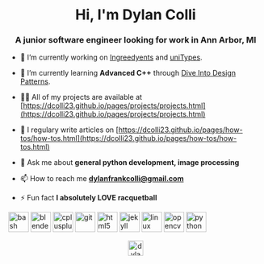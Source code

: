 <h1 align="center">Hi, I'm Dylan Colli</h1>
<h3 align="center">A junior software engineer looking for work in Ann Arbor, MI</h3>

- 🔭 I’m currently working on [Ingreedyents](http://dcolli23.github.io/ingreedyents) and [uniTypes](https://github.com/dcolli23/uniTypes).

- 🌱 I’m currently learning **Advanced C++** through [Dive Into Design Patterns](https://github.com/dcolli23/design_pattern_tutorials).

- 👨‍💻 All of my projects are available at [https://dcolli23.github.io/pages/projects/projects.html](https://dcolli23.github.io/pages/projects/projects.html)

- 📝 I regulary write articles on [https://dcolli23.github.io/pages/how-tos/how-tos.html](https://dcolli23.github.io/pages/how-tos/how-tos.html)

- 💬 Ask me about **general python development, image processing**

- 📫 How to reach me **dylanfrankcolli@gmail.com**

- ⚡ Fun fact **I absolutely LOVE racquetball**

<p align="left"><img src="https://www.vectorlogo.zone/logos/gnu_bash/gnu_bash-icon.svg" alt="bash" width="40" height="40"/> <img src="https://download.blender.org/branding/community/blender_community_badge_white.svg" alt="blender" width="40" height="40"/> <img src="https://devicons.github.io/devicon/devicon.git/icons/cplusplus/cplusplus-original.svg" alt="cplusplus" width="40" height="40"/> <img src="https://www.vectorlogo.zone/logos/git-scm/git-scm-icon.svg" alt="git" width="40" height="40"/> <img src="https://devicons.github.io/devicon/devicon.git/icons/html5/html5-original-wordmark.svg" alt="html5" width="40" height="40"/> <img src="https://www.vectorlogo.zone/logos/jekyllrb/jekyllrb-icon.svg" alt="jekyll" width="40" height="40"/> <img src="https://devicons.github.io/devicon/devicon.git/icons/linux/linux-original.svg" alt="linux" width="40" height="40"/> <img src="https://www.vectorlogo.zone/logos/opencv/opencv-icon.svg" alt="opencv" width="40" height="40"/> <img src="https://devicons.github.io/devicon/devicon.git/icons/python/python-original.svg" alt="python" width="40" height="40"/></p><p align="center">
<a href="https://linkedin.com/in/dylan-colli" target="blank"><img align="center" src="https://cdn.jsdelivr.net/npm/simple-icons@3.0.1/icons/linkedin.svg" alt="dylan.colli" height="30" width="30" /></a>
</p>
